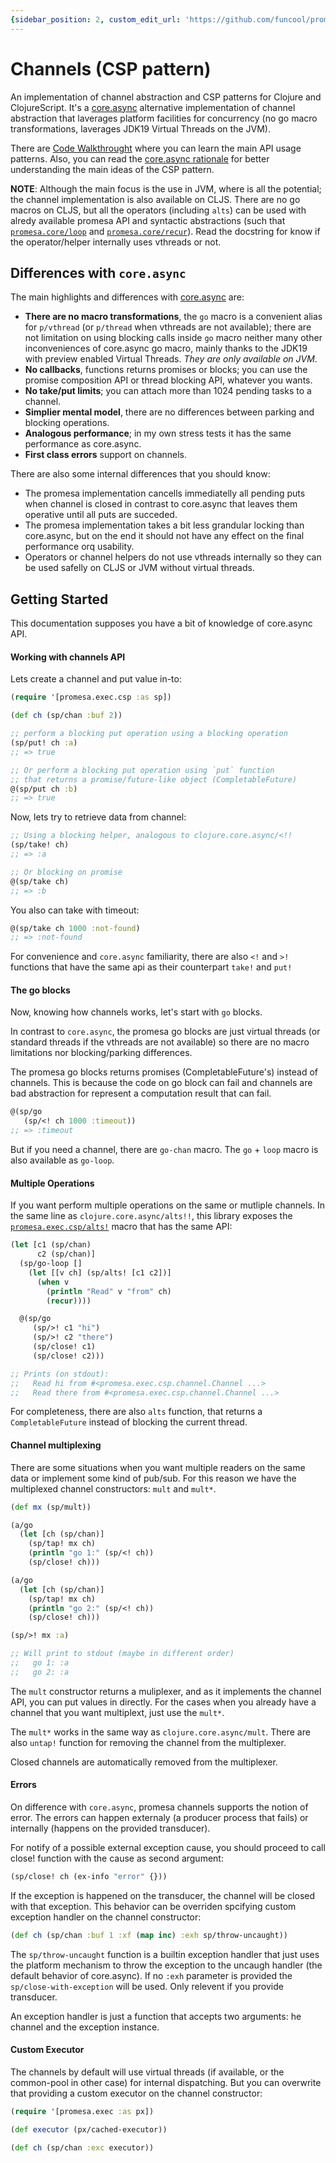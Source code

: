 ```yaml
---
{sidebar_position: 2, custom_edit_url: 'https://github.com/funcool/promesa/tree/master/doc/channels.md', sidebar_label: Channels (CSP pattern)}
---
```


# Channels (CSP pattern)

An implementation of channel abstraction and CSP patterns for Clojure and ClojureScript.
It's a [core.async][3] alternative implementation of channel abstraction that laverages
platform facilities for concurrency (no go macro transformations, laverages JDK19 Virtual
Threads on the JVM).

There are [Code Walkthrought][0] where you can learn the main API usage patterns. Also,
you can read the [core.async rationale][1] for better understanding the main ideas of the
CSP pattern.

**NOTE**: Although the main focus is the use in JVM, where is all the potential; the
channel implementation is also available on CLJS. There are no go macros on CLJS, but all
the operators (including `alts`) can be used with alredy available promesa API and
syntactic abstractions (such that [`promesa.core/loop`](../api/promesa/core/#loop) and [`promesa.core/recur`](../api/promesa/core/#recur)). Read the
docstring for know if the operator/helper internally uses vthreads or not.


## Differences with `core.async`

The main highlights and differences with [core.async][3] are:

- **There are no macro transformations**, the `go` macro is a convenient alias for
  `p/vthread` (or `p/thread` when vthreads are not available); there are not limitation on
  using blocking calls inside `go` macro neither many other inconveniences of core.async
  go macro, mainly thanks to the JDK19 with preview enabled Virtual Threads. _They are
  only available on JVM_.
- **No callbacks**, functions returns promises or blocks; you can use the promise
  composition API or thread blocking API, whatever you wants.
- **No take/put limits**; you can attach more than 1024 pending tasks to a channel.
- **Simplier mental model**, there are no differences between parking and blocking
  operations.
- **Analogous performance**; in my own stress tests it has the same performance as
  core.async.
- **First class errors** support on channels.

There are also some internal differences that you should know:

- The promesa implementation cancells immediatelly all pending puts when channel is closed
  in contrast to core.async that leaves them operative until all puts are succeded.
- The promesa implementation takes a bit less grandular locking than core.async, but on
  the end it should not have any effect on the final performance orq usability.
- Operators or channel helpers do not use vthreads internally so they can be used safelly
  on CLJS or JVM without virtual threads.


## Getting Started

This documentation supposes you have a bit of knowledge of core.async API.


#### Working with channels API

Lets create a channel and put value in-to:

```clojure
(require '[promesa.exec.csp :as sp])

(def ch (sp/chan :buf 2))

;; perform a blocking put operation using a blocking operation
(sp/put! ch :a)
;; => true

;; Or perform a blocking put operation using `put` function
;; that returns a promise/future-like object (CompletableFuture)
@(sp/put ch :b)
;; => true
```

Now, lets try to retrieve data from channel:

```clojure
;; Using a blocking helper, analogous to clojure.core.async/<!!
(sp/take! ch)
;; => :a

;; Or blocking on promise
@(sp/take ch)
;; => :b
```

You also can take with timeout:

```clojure
@(sp/take ch 1000 :not-found)
;; => :not-found
```

For convenience and `core.async` familiarity, there are also `<!` and
`>!` functions that have the same api as their counterpart `take!` and
`put!`


#### The go blocks

Now, knowing how channels works, let's start with `go` blocks.

In contrast to `core.async`, the promesa go blocks are just virtual
threads (or standard threads if the vthreads are not available) so
there are no macro limitations nor blocking/parking differences.

The promesa go blocks returns promises (CompletableFuture's) instead
of channels. This is because the code on go block can fail and
channels are bad abstraction for represent a computation result that
can fail.

```clojure
@(sp/go
   (sp/<! ch 1000 :timeout))
;; => :timeout
```

But if you need a channel, there are `go-chan` macro. The `go` +
`loop` macro is also available as `go-loop`.


#### Multiple Operations

If you want perform multiple operations on the same or mutliple
channels. In the same line as `clojure.core.async/alts!!`, this
library exposes the [`promesa.exec.csp/alts!`](../api/promesa/exec/csp/#alts-BANG-) macro that has the same
API:

```clojure
(let [c1 (sp/chan)
      c2 (sp/chan)]
  (sp/go-loop []
    (let [[v ch] (sp/alts! [c1 c2])]
      (when v
        (println "Read" v "from" ch)
        (recur))))

  @(sp/go
     (sp/>! c1 "hi")
     (sp/>! c2 "there")
     (sp/close! c1)
     (sp/close! c2)))

;; Prints (on stdout):
;;   Read hi from #<promesa.exec.csp.channel.Channel ...>
;;   Read there from #<promesa.exec.csp.channel.Channel ...>
```

For completeness, there are also `alts` function, that returns a
`CompletableFuture` instead of blocking the current thread.


#### Channel multiplexing

There are some situations when you want multiple readers on the same data or implement
some kind of pub/sub. For this reason we have the multiplexed channel constructors: `mult`
and `mult*`.

```clojure
(def mx (sp/mult))

(a/go
  (let [ch (sp/chan)]
    (sp/tap! mx ch)
    (println "go 1:" (sp/<! ch))
    (sp/close! ch)))

(a/go
  (let [ch (sp/chan)]
    (sp/tap! mx ch)
    (println "go 2:" (sp/<! ch))
    (sp/close! ch)))

(sp/>! mx :a)

;; Will print to stdout (maybe in different order)
;;   go 1: :a
;;   go 2: :a
```

The `mult` constructor returns a muliplexer, and as it implements the channel API, you can
put values in directly. For the cases when you already have a channel that you want
multiplext, just use the `mult*`.

The `mult*` works in the same way as `clojure.core.async/mult`.  There are also `untap!`
function for removing the channel from the multiplexer.

Closed channels are automatically removed from the multiplexer.


#### Errors

On difference with `core.async`, promesa channels supports the notion of error. The errors
can happen externaly (a producer process that fails) or internally (happens on the
provided transducer).

For notify of a possible external exception cause, you should proceed to call close!
function with the cause as second argument:

```clojure
(sp/close! ch (ex-info "error" {}))
```

If the exception is happened on the transducer, the channel will be closed with that
exception. This behavior can be overriden spcifying custom exception handler on the
channel constructor:

```clojure
(def ch (sp/chan :buf 1 :xf (map inc) :exh sp/throw-uncaught))
```

The `sp/throw-uncaught` function is a builtin exception handler that just uses the
platform mechanism to throw the exception to the uncaugh handler (the default behavior of
core.async). If no `:exh` parameter is provided the `sp/close-with-exception` will be
used. Only relevent if you provide transducer.

An exception handler is just a function that accepts two arguments: he channel and the
exception instance.


#### Custom Executor

The channels by default will use virtual threads (if available, or the common-pool in
other case) for internal dispatching. But you can overwrite that providing a custom
executor on the channel constructor:

```clojure
(require '[promesa.exec :as px])

(def executor (px/cached-executor))

(def ch (sp/chan :exc executor))
```


[0]: https://github.com/funcool/promesa/blob/master/doc/csp-walkthrought.clj
[1]: https://clojure.org/news/2013/06/28/clojure-clore-async-channels
[3]: https://github.com/clojure/core.async
